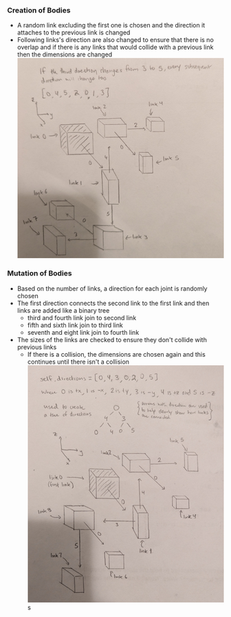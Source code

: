 ### Creation of Bodies
- A random link excluding the first one is chosen and the direction it attaches to the previous link is changed
- Following links's direction are also changed to ensure that there is no overlap and if there is any links that would collide with a previous link then the dimensions are changed
![alt text](https://github.com/itsgohtime/mybots/blob/Asn-8/mutated_body.jpg)

### Mutation of Bodies
- Based on the number of links, a direction for each joint is randomly chosen
- The first direction connects the second link to the first link and then links are added like a binary tree
    - third and fourth link join to second link
    - fifth and sixth link join to third link
    - seventh and eight link join to fourth link
- The sizes of the links are checked to ensure they don't collide with previous links
    - If there is a collision, the dimensions are chosen again and this continues until there isn't a collision
![alt text](https://github.com/itsgohtime/mybots/blob/final-project/docs/body_diagram.jpg)
s